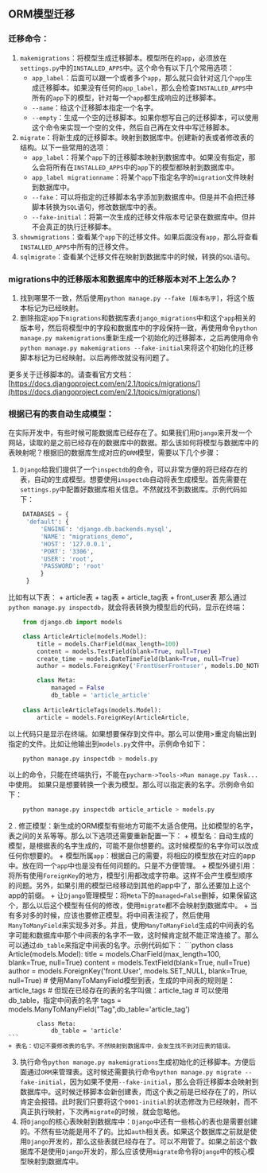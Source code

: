 ## ORM模型迁移

### 迁移命令：

1. `makemigrations`：将模型生成迁移脚本。模型所在的`app`，必须放在`settings.py`中的`INSTALLED_APPS`中。这个命令有以下几个常用选项：
    + `app_label`：后面可以跟一个或者多个`app`，那么就只会针对这几个`app`生成迁移脚本。如果没有任何的`app_label`，那么会检查`INSTALLED_APPS`中所有的`app`下的模型，针对每一个`app`都生成响应的迁移脚本。
    + `--name`：给这个迁移脚本指定一个名字。
    + `--empty`：生成一个空的迁移脚本。如果你想写自己的迁移脚本，可以使用这个命令来实现一个空的文件，然后自己再在文件中写迁移脚本。
2. `migrate`：将新生成的迁移脚本。映射到数据库中。创建新的表或者修改表的结构。以下一些常用的选项：
    + `app_label`：将某个`app`下的迁移脚本映射到数据库中。如果没有指定，那么会将所有在`INSTALLED_APPS`中的`app`下的模型都映射到数据库中。
    + `app_label migrationname`：将某个`app`下指定名字的`migration`文件映射到数据库中。
    + `--fake`：可以将指定的迁移脚本名字添加到数据库中。但是并不会把迁移脚本转换为`SQL`语句，修改数据库中的表。
    + `--fake-initial`：将第一次生成的迁移文件版本号记录在数据库中。但并不会真正的执行迁移脚本。
3. `showmigrations`：查看某个`app`下的迁移文件。如果后面没有`app`，那么将查看`INSTALLED_APPS`中所有的迁移文件。
4. `sqlmigrate`：查看某个迁移文件在映射到数据库中的时候，转换的`SQL`语句。

### migrations中的迁移版本和数据库中的迁移版本对不上怎么办？

1. 找到哪里不一致，然后使用`python manage.py --fake [版本名字]`，将这个版本标记为已经映射。
2. 删除指定`app`下`migrations`和数据库表`django_migrations`中和这个`app`相关的版本号，然后将模型中的字段和数据库中的字段保持一致，再使用命令`python manage.py makemigrations`重新生成一个初始化的迁移脚本，之后再使用命令`python manage.py makemigrations --fake-initial`来将这个初始化的迁移脚本标记为已经映射。以后再修改就没有问题了。

更多关于迁移脚本的。请查看官方文档：
[https://docs.djangoproject.com/en/2.1/topics/migrations/](https://docs.djangoproject.com/en/2.1/topics/migrations/)

### 根据已有的表自动生成模型：

在实际开发中，有些时候可能数据库已经存在了。如果我们用`Django`来开发一个网站，读取的是之前已经存在的数据库中的数据。那么该如何将模型与数据库中的表映射呢？根据旧的数据库生成对应的`ORM`模型，需要以下几个步骤：
1. `Django`给我们提供了一个`inspectdb`的命令，可以非常方便的将已经存在的表，自动的生成模型。想要使用`inspectdb`自动将表生成模型。首先需要在`settings.py`中配置好数据库相关信息。不然就找不到数据库。示例代码如下：
```python
    DATABASES = {
     'default': {
         'ENGINE': 'django.db.backends.mysql',
         'NAME': "migrations_demo",
         'HOST': '127.0.0.1',
         'PORT': '3306',
         'USER': 'root',
         'PASSWORD': 'root'
         }
     }
```
比如有以下表：
    + article表
    + tag表
    + article_tag表
    + front_user表
那么通过`python manage.py inspectdb`，就会将表转换为模型后的代码，显示在终端：
```python
    from django.db import models

    class ArticleArticle(models.Model):
        title = models.CharField(max_length=100)
        content = models.TextField(blank=True, null=True)
        create_time = models.DateTimeField(blank=True, null=True)
        author = models.ForeignKey('FrontUserFrontuser', models.DO_NOTHING, blank=True, null=True)

        class Meta:
            managed = False
            db_table = 'article_article'
    
    class ArticleArticleTags(models.Model):
        article = models.ForeignKey(ArticleArticle, 
```
以上代码只是显示在终端。如果想要保存到文件中。那么可以使用>重定向输出到指定的文件。比如让他输出到`models.py`文件中。示例命令如下：
```python
    python manage.py inspectdb > models.py
```
以上的命令，只能在终端执行，不能在`pycharm->Tools->Run manage.py Task...`中使用。
如果只是想要转换一个表为模型。那么可以指定表的名字。示例命令如下：
```python
    python manage.py inspectdb article_article > models.py
```

2 . 修正模型：新生成的ORM模型有些地方可能不太适合使用。比如模型的名字，表之间的关系等等。那么以下选项还需要重新配置一下： 
    + 模型名：自动生成的模型，是根据表的名字生成的，可能不是你想要的。这时候模型的名字你可以改成任何你想要的。
    + 模型所属`app`：根据自己的需要，将相应的模型放在对应的app中。放在同一个`app`中也是没有任何问题的。只是不方便管理。
    + 模型外键引用：将所有使用`ForeignKey`的地方，模型引用都改成字符串。这样不会产生模型顺序的问题。另外，如果引用的模型已经移动到其他的app中了，那么还要加上这个app的前缀。
    + 让`Django`管理模型：将`Meta`下的`managed=False`删掉，如果保留这个，那么以后这个模型有任何的修改，使用`migrate`都不会映射到数据库中。
    + 当有多对多的时候，应该也要修正模型。将中间表注视了，然后使用`ManyToManyField`来实现多对多。并且，使用`ManyToManyField`生成的中间表的名字可能和数据库中那个中间表的名字不一致，这时候肯定就不能正常连接了。那么可以通过`db_table`来指定中间表的名字。示例代码如下：
    ```python
        class Article(models.Model):
            title = models.CharField(max_length=100, blank=True, null=True)
            content = models.TextField(blank=True, null=True)
            author = models.ForeignKey('front.User', models.SET_NULL, blank=True, null=True)
            # 使用ManyToManyField模型到表，生成的中间表的规则是：article_tags
            # 但现在已经存在的表的名字叫做：article_tag
            # 可以使用db_table，指定中间表的名字
            tags = models.ManyToManyField("Tag",db_table='article_tag')
            
            class Meta:
                db_table = 'article'
    ```
    + 表名：切记不要修改表的名字。不然映射到数据库中，会发生找不到对应表的错误。
    
3. 执行命令`python manage.py makemigrations`生成初始化的迁移脚本。方便后面通过`ORM`来管理表。这时候还需要执行命令`python manage.py migrate --fake-initial`，因为如果不使用`--fake-initial`，那么会将迁移脚本会映射到数据库中。这时候迁移脚本会新创建表，而这个表之前是已经存在了的，所以肯定会报错。此时我们只要将这个`0001-initial`的状态修改为已经映射，而不真正执行映射，下次再`migrate`的时候，就会忽略他。
4. 将`Django`的核心表映射到数据库中：`Django`中还有一些核心的表也是需要创建的。不然有些功能是用不了的。比如`auth`相关表。如果这个数据库之前就是使用`Django`开发的，那么这些表就已经存在了。可以不用管了。如果之前这个数据库不是使用`Django`开发的，那么应该使用`migrate`命令将`Django`中的核心模型映射到数据库中。
    
    